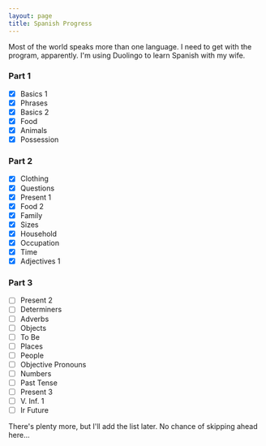 ```yaml
---
layout: page
title: Spanish Progress
---
```

Most of the world speaks more than one language. I need to get with the program, apparently. I'm using Duolingo to learn Spanish with my wife.

### Part 1
- [x] Basics 1
- [x] Phrases
- [x] Basics 2
- [x] Food
- [x] Animals
- [x] Possession

### Part 2
- [x] Clothing
- [x] Questions
- [x] Present 1
- [x] Food 2
- [x] Family
- [x] Sizes
- [x] Household
- [x] Occupation
- [x] Time
- [x] Adjectives 1

### Part 3

- [ ] Present 2
- [ ] Determiners
- [ ] Adverbs
- [ ] Objects
- [ ] To Be
- [ ] Places
- [ ] People
- [ ] Objective Pronouns
- [ ] Numbers
- [ ] Past Tense
- [ ] Present 3
- [ ] V. Inf. 1
- [ ] Ir Future

There's plenty more, but I'll add the list later. No chance of skipping ahead here...
